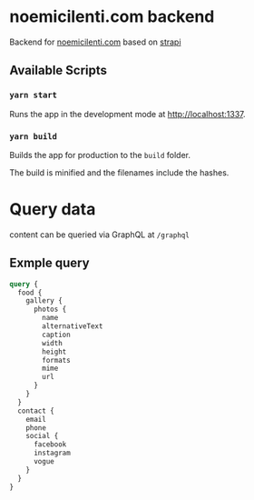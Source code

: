 # noemicilenti.com backend

Backend for [noemicilenti.com](https://noemicilenti.com) based on [strapi](https://strapi.io/)

## Available Scripts

### `yarn start`

Runs the app in the development mode at [http://localhost:1337](http://localhost:1337).

### `yarn build`

Builds the app for production to the `build` folder.

The build is minified and the filenames include the hashes.

# Query data

content can be queried via GraphQL at `/graphql`

## Exmple query

```graphql
query {
  food {
    gallery {
      photos {
        name
        alternativeText
        caption
        width
        height
        formats
        mime
        url
      }
    }
  }
  contact {
    email
    phone
    social {
      facebook
      instagram
      vogue
    }
  }
}
```
